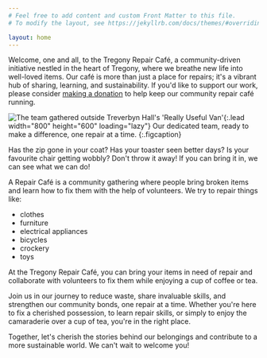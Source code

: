```yaml
---
# Feel free to add content and custom Front Matter to this file.
# To modify the layout, see https://jekyllrb.com/docs/themes/#overriding-theme-defaults

layout: home
---
```


Welcome, one and all, to the Tregony Repair Café, a community-driven initiative nestled in the heart of Tregony, where we breathe new life into well-loved items. Our café is more than just a place for repairs; it's a vibrant hub of sharing, learning, and sustainability. If you'd like to support our work, please consider [making a donation](/donate/) to help keep our community repair café running.

![The team gathered outside Treverbyn Hall's 'Really Useful Van'](/assets/firstCafe/van.jpg){:.lead width="800" height="600" loading="lazy"}
Our dedicated team, ready to make a difference, one repair at a time.
{:.figcaption}

Has the zip gone in your coat? Has your toaster seen better days? Is your favourite chair getting wobbly? Don't throw it away! If you can bring it in, we can see what we can do!

A Repair Café is a community gathering where people bring broken items and learn how to fix them with the help of volunteers. We try to repair things like:

- clothes
- furniture
- electrical appliances
- bicycles
- crockery
- toys

At the Tregony Repair Café, you can bring your items in need of repair and collaborate with volunteers to fix them while enjoying a cup of coffee or tea.

Join us in our journey to reduce waste, share invaluable skills, and strengthen our community bonds, one repair at a time. Whether you're here to fix a cherished possession, to learn repair skills, or simply to enjoy the camaraderie over a cup of tea, you're in the right place.

Together, let's cherish the stories behind our belongings and contribute to a more sustainable world. We can't wait to welcome you!
